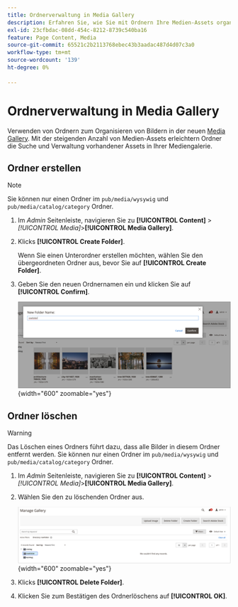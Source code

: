 ```yaml
---
title: Ordnerverwaltung in Media Gallery
description: Erfahren Sie, wie Sie mit Ordnern Ihre Medien-Assets organisieren können.
exl-id: 23cfbdac-08dd-454c-8212-8739c540ba16
feature: Page Content, Media
source-git-commit: 65521c2b2113768ebec43b3aadac487d4d07c3a0
workflow-type: tm+mt
source-wordcount: '139'
ht-degree: 0%

---
```


# Ordnerverwaltung in Media Gallery

Verwenden von Ordnern zum Organisieren von Bildern in der neuen [Media Gallery](media-gallery.md). Mit der steigenden Anzahl von Medien-Assets erleichtern Ordner die Suche und Verwaltung vorhandener Assets in Ihrer Mediengalerie.

## Ordner erstellen

>[!NOTE]
>
>Sie können nur einen Ordner im `pub/media/wysywig` und `pub/media/catalog/category` Ordner.

1. Im _Admin_ Seitenleiste, navigieren Sie zu **[!UICONTROL Content]** > _[!UICONTROL Media]_>**[!UICONTROL Media Gallery]**.

1. Klicks **[!UICONTROL Create Folder]**.

   Wenn Sie einen Unterordner erstellen möchten, wählen Sie den übergeordneten Ordner aus, bevor Sie auf **[!UICONTROL Create Folder]**.

1. Geben Sie den neuen Ordnernamen ein und klicken Sie auf **[!UICONTROL Confirm]**.

   ![Neuer Ordnername](./assets/media-gallery-folder-name.png){width="600" zoomable="yes"}

## Ordner löschen

>[!WARNING]
>
>Das Löschen eines Ordners führt dazu, dass alle Bilder in diesem Ordner entfernt werden. Sie können nur einen Ordner im `pub/media/wysywig` und `pub/media/catalog/category` Ordner.

1. Im _Admin_ Seitenleiste, navigieren Sie zu **[!UICONTROL Content]** > _[!UICONTROL Media]_>**[!UICONTROL Media Gallery]**.

1. Wählen Sie den zu löschenden Ordner aus.

   ![Ordner auswählen](./assets/media-gallery-selected-folder.png){width="600" zoomable="yes"}

1. Klicks **[!UICONTROL Delete Folder]**.

1. Klicken Sie zum Bestätigen des Ordnerlöschens auf **[!UICONTROL OK]**.

